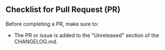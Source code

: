 ## Checklist for Pull Request (PR)

Before completing a PR, make sure to:

- The PR or issue is added to the "Unreleased" section of the CHANGELOG.md.
